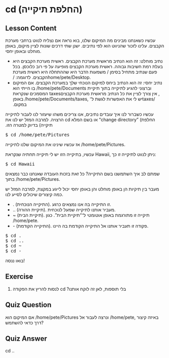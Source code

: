 # cd (החלפת תיקייה)

## Lesson Content

עכשיו כשאנחנו מבינים מה המיקום שלנו, בוא נראה אם נצליח לנווט ברחבי מערכת הקבצים. עלינו לזכור שהניווט הוא לפי נתיבים. ישנן שתי דרכים שונות לציין מיקום, באופן מוחלט ובאופן יחסי.

<ul>
<li>נתיב מוחלט: זה הוא הנתיב מראשית מערכת הקבצים‫.‬ ראשית מערכת הקבצים היא בעלת רמת חשיבות גבוהה‫.‬ ראשית מערכת הקבצים מופיעה על פי רוב כלוכסן‫.‬ בכל פעם שנתיב מתחיל בסימן ‫/‬ משמעות הדבר היא שההתחלה היא ראשית מערכת הקבצים‫.‬ לדוגמה‫:‬ ‫/‬home‫/‬pete‫/‬Desktop‫.‬</li>

<li>נתיב יחסי: זה הוא הנתיב ביחס למיקום הנוכחי שלך במערכת הקבצים‫.‬ אם המיקום בו הייתי הוא /home/pete/Documents וברצוני להגיע לתיקייה בתוך תיקיית המסמכים שנקראת taxes‫,‬ אין צורך לציין את כל הנתיב מראשית מערכת הקבצים באופן /home/pete/Documents/taxes, יש לי את האפשרות לגשת ל־taxes/ במקום‫.‬</li>
</ul>

עכשיו כשברור לנו איך עובדים נתיבים, אנו צריכים משהו שיעזור לנו לעבור לתיקייה הרצויה. למרבה המזל יש לנו את cd או בשם המלא “change directory” (החלפת תיקייה‫)‬ בדיוק למטרה הזו‫.‬ 

<pre>$ cd /home/pete/Pictures</pre> 

 אז עכשיו שינינו את המיקום שלנו לתיקייה /home/pete/Pictures.

עכשיו, בתיקייה הזו יש לי תיקייה תחתיה שנקראת Hawaii‪,‬ ניתן לנווט לתיקייה זו כך:

<pre>$ cd Hawaii</pre>

שמתם לב איך השתמשנו בשם התיקייה? כל זאת בזכות העובדה שאנחנו כבר נמצאים בתוך /home/pete/Pictures.

מעבר בין תיקיות הן באופן מוחלט והן באופן יחסי יכול לייגע במקצת, למרבה המזל יש כמה קיצורים שיכולים לסייע לנו.

<ul>
<li>. (התיקייה הנוכחית). זו התיקייה בה אנו נמצאים כרגע. </li>
<li>.. (תיקיית ההורה). מעביר אותנו לתיקייה שמעל לנוכחית.</li>
<li>~ (תיקיית הבית). תיקייה זו מתורגמת באופן אוטומטי ל־“תיקיית הבית”. כגון /home/pete.</li>
<li>- (התיקייה הקודמת). פקודה זו תעביר אותנו אל התיקייה הקודמת בה היינו.</li>
</ul>

<pre>$ cd .
$ cd ..
$ cd ~
$ cd -
</pre>
בואו ננסה!

## Exercise

<ol>
<li>לנסות להריץ את הפקודה cd בלי תוספות‫,‬ לאן זה לוקח אותנו‫?‬</li>
</ol>

## Quiz Question

אם המיקום הוא /home/pete/Pictures ונרצה לעבור אל /home/pete, באיזה קיצור דרך כדאי להשתמש?

## Quiz Answer

cd ..
